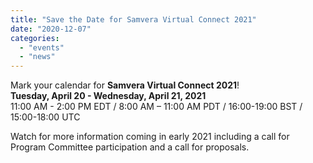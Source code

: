```yaml
---
title: "Save the Date for Samvera Virtual Connect 2021"
date: "2020-12-07"
categories: 
  - "events"
  - "news"
---
```


Mark your calendar for **Samvera Virtual Connect 2021**!  
**Tuesday, April 20 - Wednesday, April 21, 2021**   
11:00 AM - 2:00 PM EDT / 8:00 AM – 11:00 AM PDT / 16:00-19:00 BST / 15:00-18:00 UTC

Watch for more information coming in early 2021 including a call for Program Committee participation and a call for proposals.
